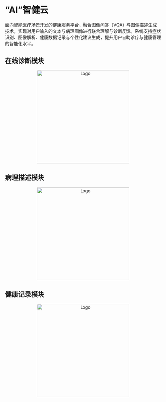 # “AI”智健云
面向智能医疗场景开发的健康服务平台，融合图像问答（VQA）与图像描述生成技术，实现对用户输入的文本与病理图像进行联合理解与诊断反馈。系统支持症状识别、图像解析、健康数据记录与个性化建议生成，提升用户自助诊疗与健康管理的智能化水平。
## 在线诊断模块
<div align="center">
  <img src="https://github.com/user-attachments/assets/33ea7904-9fee-4b76-8fbd-527590c0a4e4" alt="Logo" width="300">
</div>

## 病理描述模块
<div align="center">
  <img src="https://github.com/user-attachments/assets/bfbafd2f-a76b-4f2e-97f4-53f5b515286d" alt="Logo" width="300">
</div>

## 健康记录模块
<div align="center">
  <img src="https://github.com/user-attachments/assets/1f051fcb-f7b1-4b3a-bee3-741f80f0d01f" alt="Logo" width="300">
</div>
